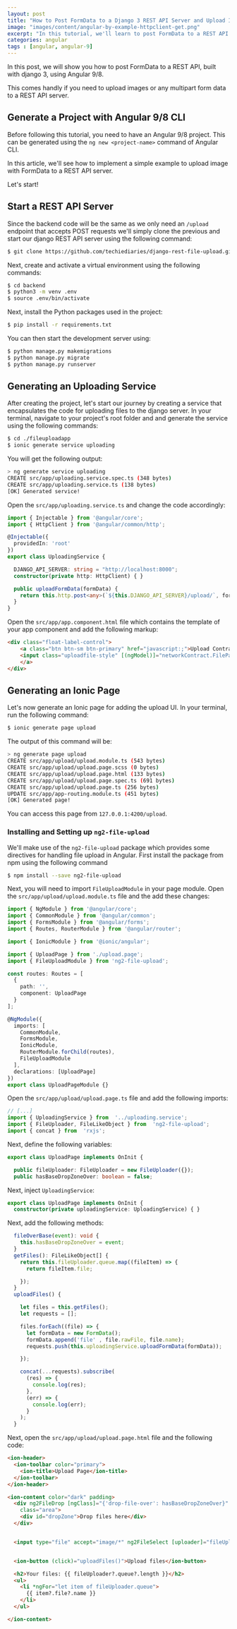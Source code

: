```yaml
---
layout: post
title: "How to Post FormData to a Django 3 REST API Server and Upload Images with Angular 9/8"
image: "images/content/angular-by-example-httpclient-get.png"
excerpt: "In this tutorial, we'll learn to post FormData to a REST API built with Django 3" 
categories: angular
tags : [angular, angular-9] 
---
```



In this post, we will show you how to post FormData to a REST API, built with django 3, using Angular 9/8. 

This comes handly if you need to upload images or any multipart form data to a REST API server.


## Generate a Project with Angular 9/8 CLI


Before following this tutorial, you need to have an Angular 9/8 project. This can be generated using the `ng new <project-name>` command of Angular CLI. 

  
In this article, we'll see how to implement a simple example to upload image with FormData to a REST API server.

Let's start!


## Start a REST API Server

Since the backend code will be the same as we only need an  `/upload`  endpoint that accepts POST requests we'll simply clone the previous and start our django REST API server using the following command:

```bash
$ git clone https://github.com/techiediaries/django-rest-file-upload.git backend
```

Next, create and activate a virtual environment using the following commands:

```bash
$ cd backend
$ python3 -m venv .env
$ source .env/bin/activate

```

Next, install the Python packages used in the project:

```bash
$ pip install -r requirements.txt

```

You can then start the development server using:

```bash
$ python manage.py makemigrations
$ python manage.py migrate
$ python manage.py runserver
```


## Generating an Uploading Service

After creating the project, let's start our journey by creating a service that encapsulates the code for uploading files to the django server. In your terminal, navigate to your project's root folder and and generate the service using the following commands:

```bash
$ cd ./fileuploadapp
$ ionic generate service uploading

```

You will get the following output:

```bash
> ng generate service uploading
CREATE src/app/uploading.service.spec.ts (348 bytes)
CREATE src/app/uploading.service.ts (138 bytes)
[OK] Generated service!

```

Open the  `src/app/uploading.service.ts`  and change the code accordingly:

```ts
import { Injectable } from '@angular/core';
import { HttpClient } from '@angular/common/http';

@Injectable({
  providedIn: 'root'
})
export class UploadingService {

  DJANGO_API_SERVER: string = "http://localhost:8000";
  constructor(private http: HttpClient) { }

  public uploadFormData(formData) {
    return this.http.post<any>(`${this.DJANGO_API_SERVER}/upload/`, formData);
  }
}
```


Open the `src/app/app.component.html` file which contains the template of your app component and add the following markup:  

```html
<div class="float-label-control"> 
    <a class="btn btn-sm btn-primary" href="javascript:;">Upload Contract File
    <input class="uploadfile-style" [(ngModel)]="networkContract.FilePath" (change)="fileChange($event)" name="CContractorFPath" size="10" type="file">
    </a>
</div>
```

## Generating an Ionic Page

Let's now generate an Ionic page for adding the upload UI. In your terminal, run the following command:

```bash
$ ionic generate page upload

```

The output of this command will be:

```bash
> ng generate page upload
CREATE src/app/upload/upload.module.ts (543 bytes)
CREATE src/app/upload/upload.page.scss (0 bytes)
CREATE src/app/upload/upload.page.html (133 bytes)
CREATE src/app/upload/upload.page.spec.ts (691 bytes)
CREATE src/app/upload/upload.page.ts (256 bytes)
UPDATE src/app/app-routing.module.ts (451 bytes)
[OK] Generated page!

```

You can access this page from  `127.0.0.1:4200/upload`.

### Installing and Setting up  `ng2-file-upload`

We'll make use of the  `ng2-file-upload`  package which provides some directives for handling file upload in Angular. First install the package from npm using the following command

```bash
$ npm install --save ng2-file-upload

```

Next, you will need to import  `FileUploadModule`  in your page module. Open the  `src/app/upload/upload.module.ts`  file and the add these changes:

```ts
import { NgModule } from '@angular/core';
import { CommonModule } from '@angular/common';
import { FormsModule } from '@angular/forms';
import { Routes, RouterModule } from '@angular/router';

import { IonicModule } from '@ionic/angular';

import { UploadPage } from './upload.page';
import { FileUploadModule } from 'ng2-file-upload';

const routes: Routes = [
  {
    path: '',
    component: UploadPage
  }
];

@NgModule({
  imports: [
    CommonModule,
    FormsModule,
    IonicModule,
    RouterModule.forChild(routes),
    FileUploadModule
  ],
  declarations: [UploadPage]
})
export class UploadPageModule {}


```

Open the  `src/app/upload/upload.page.ts`  file and add the following imports:

```ts
// [...]
import { UploadingService } from  '../uploading.service';
import { FileUploader, FileLikeObject } from  'ng2-file-upload';
import { concat } from  'rxjs';

```

Next, define the following variables:

```ts
export class UploadPage implements OnInit {

  public fileUploader: FileUploader = new FileUploader({});
  public hasBaseDropZoneOver: boolean = false;

```

Next, inject  `UploadingService`:

```ts
export class UploadPage implements OnInit {
  constructor(private uploadingService: UploadingService) { }

```

Next, add the following methods:

```ts
  fileOverBase(event): void {
    this.hasBaseDropZoneOver = event;
  }
  getFiles(): FileLikeObject[] {
    return this.fileUploader.queue.map((fileItem) => {
      return fileItem.file;

    });
  }
  uploadFiles() {

    let files = this.getFiles();
    let requests = [];

    files.forEach((file) => {
      let formData = new FormData();
      formData.append('file' , file.rawFile, file.name);
      requests.push(this.uploadingService.uploadFormData(formData));

    });

    concat(...requests).subscribe(
      (res) => {
        console.log(res);
      },
      (err) => {  
        console.log(err);
      }
    );
  }

```

Next, open the  `src/app/upload/upload.page.html`  file and the following code:

```html
<ion-header>
  <ion-toolbar color="primary">
    <ion-title>Upload Page</ion-title>
  </ion-toolbar>
</ion-header>

<ion-content color="dark" padding>
  <div ng2FileDrop [ngClass]="{'drop-file-over': hasBaseDropZoneOver}" (fileOver)="fileOverBase($event)" [uploader]="fileUploader"
    class="area">
    <div id="dropZone">Drop files here</div>
  </div>


  <input type="file" accept="image/*" ng2FileSelect [uploader]="fileUploader" multiple />


  <ion-button (click)="uploadFiles()">Upload files</ion-button>

  <h2>Your files: {{ fileUploader?.queue?.length }}</h2>
  <ul>
    <li *ngFor="let item of fileUploader.queue">
      {{ item?.file?.name }}
    </li>
  </ul>

</ion-content>
```